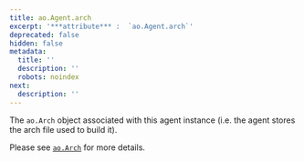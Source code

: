 ```yaml
---
title: ao.Agent.arch
excerpt: '***attribute*** :  `ao.Agent.arch`'
deprecated: false
hidden: false
metadata:
  title: ''
  description: ''
  robots: noindex
next:
  description: ''
---
```

The `ao.Arch` object associated with this agent instance (i.e. the agent stores the arch file used to build it).

Please see [`ao.Arch`](https://docs.aolabs.ai/reference/aoarchitecture) for more details.
